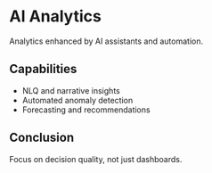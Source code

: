 # AI Analytics

Analytics enhanced by AI assistants and automation.

## Capabilities
- NLQ and narrative insights
- Automated anomaly detection
- Forecasting and recommendations

## Conclusion
Focus on decision quality, not just dashboards.
